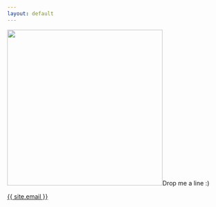 ```yaml
---
layout: default
---
```


<div class="page-contact">
  <img
    src="{{ "/assets/img/profile.jpg" | relative_url }}" width="360
  />

  <p class="drop-it-you">Drop me a line :)</p>

  <a class="teh-link" href="mailto:{{ site.email }}">{{ site.email }}</a>

</div>
